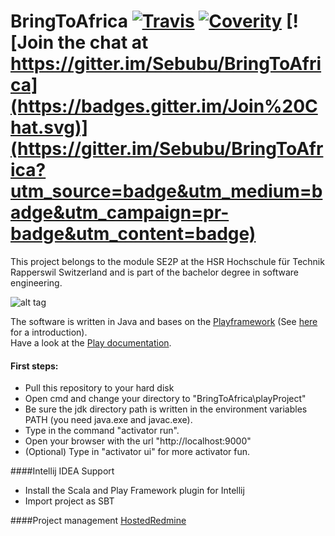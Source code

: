 # BringToAfrica [![Travis](https://travis-ci.org/Sebubu/BringToAfrica.svg?branch=master)](https://travis-ci.org/Sebubu/BringToAfrica) [![Coverity](https://scan.coverity.com/projects/4349/badge.svg)](https://scan.coverity.com/projects/4349) [![Join the chat at https://gitter.im/Sebubu/BringToAfrica](https://badges.gitter.im/Join%20Chat.svg)](https://gitter.im/Sebubu/BringToAfrica?utm_source=badge&utm_medium=badge&utm_campaign=pr-badge&utm_content=badge)

This project belongs to the module SE2P at the HSR Hochschule für Technik Rapperswil Switzerland and is part of the bachelor degree in software engineering.  

![alt tag](http://s14.postimg.org/tfcji033l/Sw_COn_HSR.png)  

The software is written in Java and bases on the [Playframework](https://www.playframework.com/) (See [here](https://www.youtube.com/watch?v=bLrmnjPQsZc) for a introduction).  
Have a look at the [Play documentation](https://www.playframework.com/documentation/2.3.x/Home).
     
#### First steps:
- Pull this repository to your hard disk
- Open cmd and change your directory to "BringToAfrica\playProject"
- Be sure the jdk directory path is written in the environment variables PATH (you need java.exe and javac.exe).
- Type in the command "activator run".
- Open your browser with the url "http://localhost:9000"
- (Optional) Type in "activator ui" for more activator fun.

####Intellij IDEA Support
- Install the Scala and Play Framework plugin for Intellij
- Import project as SBT

####Project management
[HostedRedmine](https://www.hostedredmine.com/projects/bringtoafrica)
